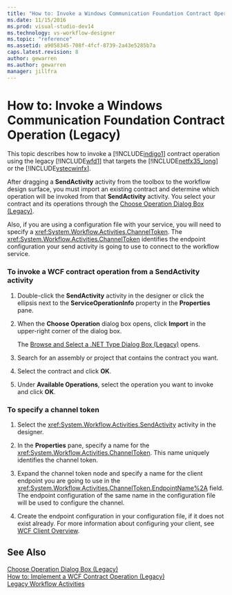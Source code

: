 ```yaml
---
title: "How to: Invoke a Windows Communication Foundation Contract Operation (Legacy) | Microsoft Docs"
ms.date: 11/15/2016
ms.prod: visual-studio-dev14
ms.technology: vs-workflow-designer
ms.topic: "reference"
ms.assetid: a9058345-708f-4fcf-8739-2a43e5285b7a
caps.latest.revision: 8
author: gewarren
ms.author: gewarren
manager: jillfra
---
```

# How to: Invoke a Windows Communication Foundation Contract Operation (Legacy)
This topic describes how to invoke a [!INCLUDE[indigo1](../includes/indigo1-md.md)] contract operation using the legacy [!INCLUDE[wfd1](../includes/wfd1-md.md)] that targets the [!INCLUDE[netfx35_long](../includes/netfx35-long-md.md)] or the [!INCLUDE[vstecwinfx](../includes/vstecwinfx-md.md)].  
  
 After dragging a **SendActivity** activity from the toolbox to the workflow design surface, you must import an existing contract and determine which operation will be invoked from that **SendActivity** activity. You select your contract and its operations through the [Choose Operation Dialog Box (Legacy)](../workflow-designer/choose-operation-dialog-box-legacy.md).  
  
 Also, if you are using a configuration file with your service, you will need to specify a <xref:System.Workflow.Activities.ChannelToken>. The <xref:System.Workflow.Activities.ChannelToken> identifies the endpoint configuration your send activity is going to use to connect to the workflow service.  
  
### To invoke a WCF contract operation from a SendActivity activity  
  
1.  Double-click the **SendActivity** activity in the designer or click the ellipsis next to the **ServiceOperationInfo** property in the **Properties** pane.  
  
2.  When the **Choose Operation** dialog box opens, click **Import** in the upper-right corner of the dialog box.  
  
     The [Browse and Select a .NET Type Dialog Box (Legacy)](../workflow-designer/browse-and-select-a-dotnet-type-dialog-box-legacy.md) opens.  
  
3.  Search for an assembly or project that contains the contract you want.  
  
4.  Select the contract and click **OK**.  
  
5.  Under **Available Operations**, select the operation you want to invoke and click **OK**.  
  
### To specify a channel token  
  
1.  Select the <xref:System.Workflow.Activities.SendActivity> activity in the designer.  
  
2.  In the **Properties** pane, specify a name for the <xref:System.Workflow.Activities.ChannelToken>. This name uniquely identifies the channel token.  
  
3.  Expand the channel token node and specify a name for the client endpoint you are going to use in the <xref:System.Workflow.Activities.ChannelToken.EndpointName%2A> field. The endpoint configuration of the same name in the configuration file will be used to configure the channel.  
  
4.  Create the endpoint configuration in your configuration file, if it does not exist already. For more information about configuring your client, see [WCF Client Overview](http://msdn.microsoft.com/library/f60d9bc5-8ade-4471-8ecf-5a07a936c82d).  
  
## See Also  
 [Choose Operation Dialog Box (Legacy)](../workflow-designer/choose-operation-dialog-box-legacy.md)   
 [How to: Implement a WCF Contract Operation (Legacy)](../workflow-designer/how-to-implement-a-windows-communication-foundation-contract-operation-legacy.md)   
 [Legacy Workflow Activities](../workflow-designer/legacy-workflow-activities.md)